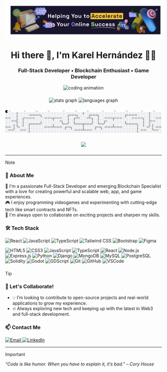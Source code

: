 ![Banner](public/img/banner-test.png)

###

<h1 align="center">Hi there 👋, I'm Karel Hernández 👨‍💻</h1>

<h3 align="center">Full-Stack Developer • Blockchain Enthusiast • Game Developer</h3>

<p align="center">
  <img src="https://cdn.pixabay.com/animation/2024/05/16/21/45/21-45-34-3_512.gif" height="320" alt="coding animation"/>
</p>

###

<div align="center">
  <img src="https://github-readme-stats.vercel.app/api?username=karel95&hide_title=false&hide_rank=false&show_icons=true&include_all_commits=true&count_private=true&disable_animations=false&theme=dracula&locale=en&hide_border=false&order=1" height="150" alt="stats graph"  />
  <img src="https://github-readme-stats.vercel.app/api/top-langs?username=karel95&locale=en&hide_title=false&layout=compact&card_width=320&langs_count=5&theme=dracula&hide_border=false&order=2" height="150" alt="languages graph"  />
</div>

###

<picture>
  <source media="(prefers-color-scheme: dark)" srcset="https://raw.githubusercontent.com/karel95/karel95/output/pacman-contribution-graph-dark.svg">
  <source media="(prefers-color-scheme: light)" srcset="https://raw.githubusercontent.com/karel95/karel95/output/pacman-contribution-graph.svg">
  <img alt="pacman contribution graph" src="https://raw.githubusercontent.com/karel95/karel95/output/pacman-contribution-graph.svg">
</picture>

###

<div align="center">
  <img src="https://profile-counter.glitch.me/karel95/count.svg?"  />
</div>

###

---

> [!NOTE]
> ### 🚀 About Me
>
> 🌱 I'm a passionate Full-Stack Developer and emerging Blockchain Specialist with a love for creating powerful and scalable web, app, and game experiences.  
> 🎮 I enjoy programming videogames and experimenting with cutting-edge tech like smart contracts and NFTs.  
> 🤝 I'm always open to collaborate on exciting projects and sharpen my skills.

### 🛠️ Tech Stack

![React](https://img.shields.io/badge/React-20232A?style=for-the-badge&logo=react&logoColor=61DAFB) ![JavaScript](https://img.shields.io/badge/JavaScript-F7DF1E?style=for-the-badge&logo=javascript&logoColor=black) ![TypeScript](https://img.shields.io/badge/TypeScript-3178C6?style=for-the-badge&logo=typescript&logoColor=white) ![Tailwind CSS](https://img.shields.io/badge/Tailwind_CSS-38B2AC?style=for-the-badge&logo=tailwind-css&logoColor=white) ![Bootstrap](https://img.shields.io/badge/Bootstrap-563D7C?style=for-the-badge&logo=bootstrap&logoColor=white) ![Figma](https://img.shields.io/badge/Figma-F24E1E?style=for-the-badge&logo=figma&logoColor=white)
  <div>
    <img src="https://cdn.jsdelivr.net/gh/devicons/devicon/icons/html5/html5-original.svg" height="30" alt="HTML5"/>
    <img src="https://cdn.jsdelivr.net/gh/devicons/devicon/icons/css3/css3-original.svg" height="30" alt="CSS3"/>
    <img src="https://cdn.jsdelivr.net/gh/devicons/devicon/icons/javascript/javascript-original.svg" height="30" alt="JavaScript"/>
    <img src="https://cdn.jsdelivr.net/gh/devicons/devicon/icons/typescript/typescript-original.svg" height="30" alt="TypeScript"/>
    <img src="https://cdn.jsdelivr.net/gh/devicons/devicon/icons/react/react-original.svg" height="30" alt="React"/>
    <img src="https://cdn.jsdelivr.net/gh/devicons/devicon/icons/nodejs/nodejs-original.svg" height="30" alt="Node.js"/>
    <img src="https://cdn.jsdelivr.net/gh/devicons/devicon/icons/express/express-original.svg" height="30" alt="Express.js"/>
    <img src="https://cdn.jsdelivr.net/gh/devicons/devicon/icons/python/python-original.svg" height="30" alt="Python"/>
    <img src="https://cdn.jsdelivr.net/gh/devicons/devicon/icons/django/django-plain.svg" height="30" alt="Django"/>
    <img src="https://cdn.jsdelivr.net/gh/devicons/devicon/icons/mongodb/mongodb-original.svg" height="30" alt="MongoDB"/>
    <img src="https://cdn.jsdelivr.net/gh/devicons/devicon/icons/mysql/mysql-original.svg" height="30" alt="MySQL"/>
    <img src="https://cdn.jsdelivr.net/gh/devicons/devicon/icons/postgresql/postgresql-original.svg" height="30" alt="PostgreSQL"/>
    <img src="https://cdn.jsdelivr.net/gh/devicons/devicon/icons/solidity/solidity-original.svg" height="30" alt="Solidity"/>
    <img src="https://cdn.jsdelivr.net/gh/devicons/devicon/icons/godot/godot-original.svg" height="30" alt="Godot"/>
    <img src="https://img.shields.io/badge/GDScript-478CBF?style=flat&logo=godotengine&logoColor=white" height="25" style="pointer-events: none;" alt="GDScript"/>
    <img src="https://cdn.jsdelivr.net/gh/devicons/devicon/icons/git/git-original.svg" height="30" alt="Git"/>
    <img src="https://cdn.jsdelivr.net/gh/devicons/devicon/icons/github/github-original.svg" height="30" alt="GitHub"/>
    <img src="https://img.shields.io/badge/VSCODE-007ACC?style=flat&logo=visual-studio-code&logoColor=white" height="25" style="pointer-events: none;" alt="VSCode"/>
  </div>

###

> [!TIP]
> ### 🧠 Let's Collaborate!
>
> - 💡 I’m looking to contribute to open-source projects and real-world applications to grow my experience.
> - 🔥 Always exploring new tech and keeping up with the latest in Web3 and full-stack development.

### 📫 Contact Me

<p>
  <a href="mailto:karelhernandez2207@gmail.com">
    <img src="https://img.shields.io/badge/Gmail-D14836?style=for-the-badge&logo=gmail&logoColor=white" alt="Email"/>
  </a>
  <a href="https://www.linkedin.com/in/karel95/" target="_blank">
    <img src="https://img.shields.io/badge/LinkedIn-0077B5?style=for-the-badge&logo=linkedin&logoColor=white" alt="LinkedIn"/>
  </a>
</p>

---

> [!IMPORTANT] 
> *“Code is like humor. When you have to explain it, it’s bad.” – Cory House*


<!---
Karel95/Karel95 is a ✨ special ✨ repository because its `README.md` (this file) appears on your GitHub profile.
You can click the Preview link to take a look at your changes.
--->

